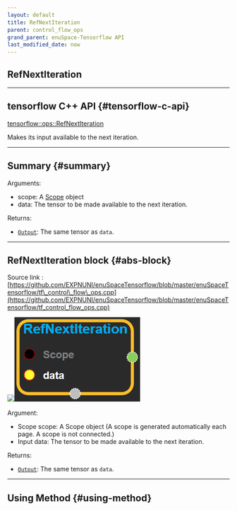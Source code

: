 ```yaml
--- 
layout: default 
title: RefNextIteration 
parent: control_flow_ops 
grand_parent: enuSpace-Tensorflow API 
last_modified_date: now 
--- 
```


## RefNextIteration

---

## tensorflow C++ API {#tensorflow-c-api}

[tensorflow::ops::RefNextIteration](https://www.tensorflow.org/api_docs/cc/class/tensorflow/ops/ref-next-iteration.html)

Makes its input available to the next iteration.

---

## Summary {#summary}

Arguments:

* scope: A [Scope](https://www.tensorflow.org/api_docs/cc/class/tensorflow/scope.html#classtensorflow_1_1_scope) object
* data: The tensor to be made available to the next iteration.

Returns:

* [`Output`](https://www.tensorflow.org/api_docs/cc/class/tensorflow/output.html#classtensorflow_1_1_output): The same tensor as `data`.

---

## RefNextIteration block {#abs-block}

Source link :[https://github.com/EXPNUNI/enuSpaceTensorflow/blob/master/enuSpaceTensorflow/tf\_control\_flow\_ops.cpp](https://github.com/EXPNUNI/enuSpaceTensorflow/blob/master/enuSpaceTensorflow/tf_control_flow_ops.cpp)

![](./assets/tf_control_flow_ops/refnextiteration1.png)![](./assets/control_flow_ops/refnextiteration1.png)

Argument:

* Scope scope: A Scope object \(A scope is generated automatically each page. A scope is not connected.\)
* Input data: The tensor to be made available to the next iteration.

Returns:

* [`Output`](#): The same tensor as `data`.

---

## Using Method {#using-method}



